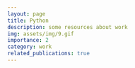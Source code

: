 ```yaml
---
layout: page
title: Python
description: some resources about work
img: assets/img/9.gif
importance: 2
category: work
related_publications: true
---
```

